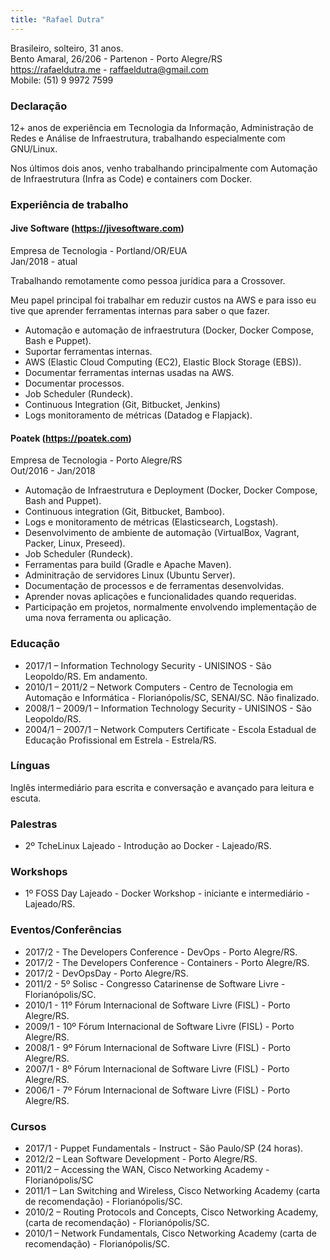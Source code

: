 ```yaml
---
title: "Rafael Dutra"
---
```


Brasileiro, solteiro, 31 anos.  
Bento Amaral, 26/206 - Partenon - Porto Alegre/RS  
https://rafaeldutra.me - raffaeldutra@gmail.com  
Mobile: (51) 9 9972 7599  

### Declaração
12+ anos de experiência em Tecnologia da Informação, Administração de Redes e Análise de Infraestrutura, trabalhando especialmente com GNU/Linux.

Nos últimos dois anos, venho trabalhando principalmente com Automação de Infraestrutura (Infra as Code) e containers com Docker.

### Experiência de trabalho  
#### Jive Software (https://jivesoftware.com)
Empresa de Tecnologia - Portland/OR/EUA  
Jan/2018 - atual  

Trabalhando remotamente como pessoa jurídica para a Crossover.

Meu papel principal foi trabalhar em reduzir custos na AWS e para isso eu tive que aprender ferramentas internas para saber o que fazer.

* Automação e automação de infraestrutura (Docker, Docker Compose, Bash e Puppet).
* Suportar ferramentas internas.
* AWS (Elastic Cloud Computing (EC2), Elastic Block Storage (EBS)).
* Documentar ferramentas internas usadas na AWS.
* Documentar processos.
* Job Scheduler (Rundeck).
* Continuous Integration (Git, Bitbucket, Jenkins)
* Logs monitoramento de métricas (Datadog e Flapjack).

#### Poatek (https://poatek.com)
Empresa de Tecnologia - Porto Alegre/RS  
Out/2016 - Jan/2018  

* Automação de Infraestrutura e Deployment (Docker, Docker Compose, Bash and Puppet).
* Continuous integration (Git, Bitbucket, Bamboo).
* Logs e monitoramento de métricas (Elasticsearch, Logstash).
* Desenvolvimento de ambiente de automação (VirtualBox, Vagrant, Packer, Linux, Preseed).
* Job Scheduler (Rundeck).
* Ferramentas para build (Gradle e Apache Maven).
* Adminitração de servidores Linux (Ubuntu Server).
* Documentação de processos e de ferramentas desenvolvidas.
* Aprender novas aplicações e funcionalidades quando requeridas.
* Participação em projetos, normalmente envolvendo implementação de uma nova ferramenta ou aplicação.

### Educação
* 2017/1 – Information Technology Security - UNISINOS - São Leopoldo/RS. Em andamento.
* 2010/1 – 2011/2 – Network Computers - Centro de Tecnologia em Automação e Informática - Florianópolis/SC, SENAI/SC. Não finalizado.
* 2008/1 – 2009/1 – Information Technology Security - UNISINOS - São Leopoldo/RS.
* 2004/1 – 2007/1 – Network Computers Certificate - Escola Estadual de Educação Profissional em Estrela - Estrela/RS.

### Línguas
Inglês intermediário para escrita e conversação e avançado para leitura e escuta.

### Palestras
* 2º TcheLinux Lajeado - Introdução ao Docker - Lajeado/RS.

### Workshops
* 1º FOSS Day Lajeado - Docker Workshop - iniciante e intermediário - Lajeado/RS.

### Eventos/Conferências
* 2017/2 - The Developers Conference - DevOps - Porto Alegre/RS.
* 2017/2 - The Developers Conference - Containers - Porto Alegre/RS.
* 2017/2 - DevOpsDay - Porto Alegre/RS.
* 2011/2 - 5º Solisc - Congresso Catarinense de Software Livre - Florianópolis/SC.
* 2010/1 - 11º Fórum Internacional de Software Livre (FISL) - Porto Alegre/RS.
* 2009/1 - 10º Fórum Internacional de Software Livre (FISL) - Porto Alegre/RS.
* 2008/1 - 9º Fórum Internacional de Software Livre (FISL) - Porto Alegre/RS.
* 2007/1 - 8º Fórum Internacional de Software Livre (FISL) - Porto Alegre/RS.
* 2006/1 - 7º Fórum Internacional de Software Livre (FISL) - Porto Alegre/RS.

### Cursos
* 2017/1 - Puppet Fundamentals - Instruct - São Paulo/SP (24 horas).
* 2012/2 – Lean Software Development - Porto Alegre/RS.
* 2011/2 – Accessing the WAN, Cisco Networking Academy - Florianópolis/SC
* 2011/1 – Lan Switching and Wireless, Cisco Networking Academy (carta de recomendação) - Florianópolis/SC.
* 2010/2 – Routing Protocols and Concepts, Cisco Networking Academy, (carta de recomendação) - Florianópolis/SC.
* 2010/1 – Network Fundamentals, Cisco Networking Academy (carta de recomendação) - Florianópolis/SC.
